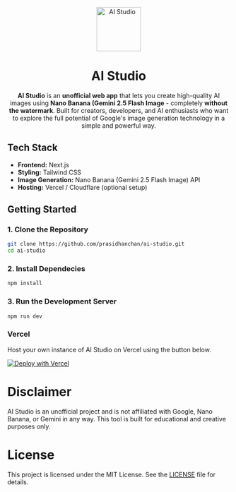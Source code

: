 <p align="center">
  <a href="https://aistudio-unofficial.vercel.app/">
    <img alt="AI Studio" src="https://raw.githubusercontent.com/prasidhanchan/ai-studio/refs/heads/master/app/favicon.ico" width="100">
  </a>
</p>

<h1 align="center">
  AI Studio
</h1>
<p align="center">
  <strong>AI Studio</strong> is an <strong>unofficial web app</strong> that lets you create high-quality AI images using <strong>Nano Banana (Gemini 2.5 Flash Image</strong> - completely <strong>without the watermark</strong>. Built for creators, developers, and AI enthusiasts who want to explore the full potential of Google's image generation technology in a simple and powerful way.
</p>

## Tech Stack

- **Frontend:** Next.js
- **Styling:** Tailwind CSS  
- **Image Generation:** Nano Banana (Gemini 2.5 Flash Image) API  
- **Hosting:** Vercel / Cloudflare (optional setup)  

## Getting Started

### 1. Clone the Repository
```bash
git clone https://github.com/prasidhanchan/ai-studio.git
cd ai-studio
```

### 2. Install Dependecies
```bash
npm install
```

### 3. Run the Development Server
```bash
npm run dev
```
### Vercel
Host your own instance of AI Studio on Vercel using the button below.

[![Deploy with Vercel](https://vercel.com/button)](https://vercel.com/new/clone?repository-url=https://github.com/prasidhanchan/ai-studio)

# Disclaimer
AI Studio is an unofficial project and is not affiliated with Google, Nano Banana, or Gemini in any way.
This tool is built for educational and creative purposes only.

# License
This project is licensed under the MIT License.
See the [LICENSE](https://github.com/prasidhanchan/ai-studio/blob/master/LICENSE) file for details.
